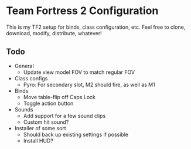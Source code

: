 # Team Fortress 2 Configuration

This is my TF2 setup for binds, class configuration, etc. Feel free to clone, download, modify, distribute, whatever!

## Todo

- General
  - Update view model FOV to match regular FOV
- Class configs
  - Pyro: For secondary slot, M2 should fire, as well as M1
- Binds
  - Move table-flip off Caps Lock
  - Toggle action button
- Sounds
  - Add support for a few sound clips
  - Custom hit sound?
- Installer of some sort
  - Should back up existing settings if possible
  - Install HUD?
  